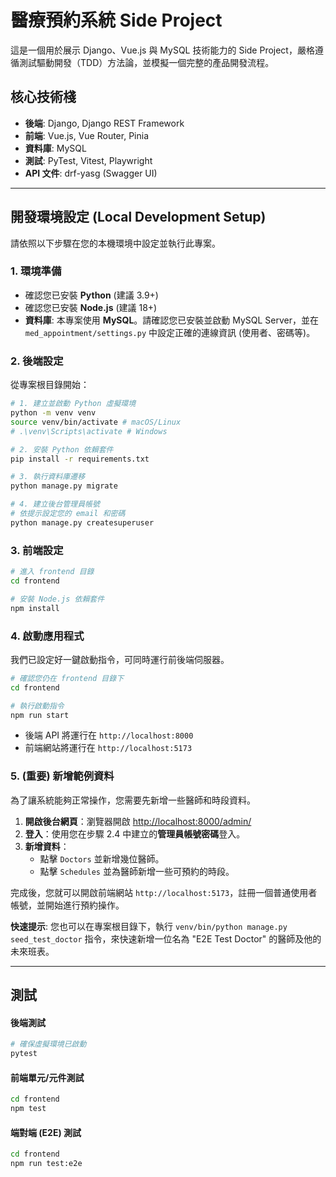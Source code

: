 # 醫療預約系統 Side Project

這是一個用於展示 Django、Vue.js 與 MySQL 技術能力的 Side Project，嚴格遵循測試驅動開發（TDD）方法論，並模擬一個完整的產品開發流程。

## 核心技術棧

-   **後端**: Django, Django REST Framework
-   **前端**: Vue.js, Vue Router, Pinia
-   **資料庫**: MySQL
-   **測試**: PyTest, Vitest, Playwright
-   **API 文件**: drf-yasg (Swagger UI)

---

## 開發環境設定 (Local Development Setup)

請依照以下步驟在您的本機環境中設定並執行此專案。

### 1. 環境準備

-   確認您已安裝 **Python** (建議 3.9+)
-   確認您已安裝 **Node.js** (建議 18+)
-   **資料庫**: 本專案使用 **MySQL**。請確認您已安裝並啟動 MySQL Server，並在 `med_appointment/settings.py` 中設定正確的連線資訊 (使用者、密碼等)。

### 2. 後端設定

從專案根目錄開始：

```bash
# 1. 建立並啟動 Python 虛擬環境
python -m venv venv
source venv/bin/activate # macOS/Linux
# .\venv\Scripts\activate # Windows

# 2. 安裝 Python 依賴套件
pip install -r requirements.txt

# 3. 執行資料庫遷移
python manage.py migrate

# 4. 建立後台管理員帳號
# 依提示設定您的 email 和密碼
python manage.py createsuperuser
```

### 3. 前端設定

```bash
# 進入 frontend 目錄
cd frontend

# 安裝 Node.js 依賴套件
npm install
```

### 4. 啟動應用程式

我們已設定好一鍵啟動指令，可同時運行前後端伺服器。

```bash
# 確認您仍在 frontend 目錄下
cd frontend

# 執行啟動指令
npm run start
```

-   後端 API 將運行在 `http://localhost:8000`
-   前端網站將運行在 `http://localhost:5173`

### 5. (重要) 新增範例資料

為了讓系統能夠正常操作，您需要先新增一些醫師和時段資料。

1.  **開啟後台網頁**：瀏覽器開啟 [http://localhost:8000/admin/](http://localhost:8000/admin/)
2.  **登入**：使用您在步驟 2.4 中建立的**管理員帳號密碼**登入。
3.  **新增資料**：
    -   點擊 `Doctors` 並新增幾位醫師。
    -   點擊 `Schedules` 並為醫師新增一些可預約的時段。

完成後，您就可以開啟前端網站 `http://localhost:5173`，註冊一個普通使用者帳號，並開始進行預約操作。

**快速提示**: 您也可以在專案根目錄下，執行 `venv/bin/python manage.py seed_test_doctor` 指令，來快速新增一位名為 "E2E Test Doctor" 的醫師及他的未來班表。

---

## 測試

#### 後端測試

```bash
# 確保虛擬環境已啟動
pytest
```

#### 前端單元/元件測試

```bash
cd frontend
npm test
```

#### 端對端 (E2E) 測試

```bash
cd frontend
npm run test:e2e
```
